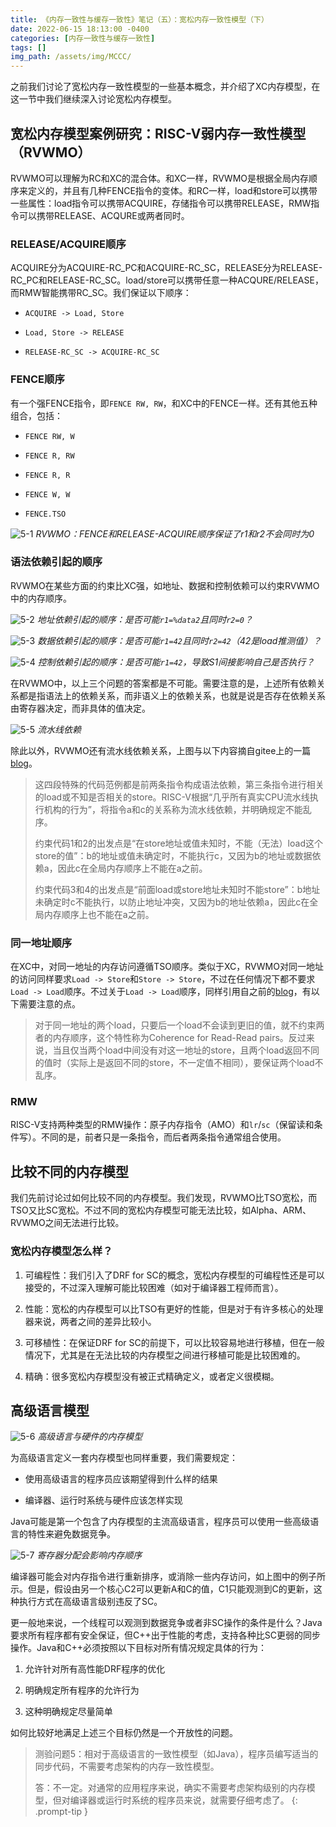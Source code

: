 ```yaml
---
title: 《内存一致性与缓存一致性》笔记（五）：宽松内存一致性模型（下）
date: 2022-06-15 18:13:00 -0400
categories: [内存一致性与缓存一致性]
tags: []
img_path: /assets/img/MCCC/
---
```


之前我们讨论了宽松内存一致性模型的一些基本概念，并介绍了XC内存模型，在这一节中我们继续深入讨论宽松内存模型。

## 宽松内存模型案例研究：RISC-V弱内存一致性模型（RVWMO）

RVWMO可以理解为RC和XC的混合体。和XC一样，RVWMO是根据全局内存顺序来定义的，并且有几种FENCE指令的变体。和RC一样，load和store可以携带一些属性：load指令可以携带ACQUIRE，存储指令可以携带RELEASE，RMW指令可以携带RELEASE、ACQURE或两者同时。

### RELEASE/ACQUIRE顺序

ACQUIRE分为ACQUIRE-RC_PC和ACQUIRE-RC_SC，RELEASE分为RELEASE-RC_PC和RELEASE-RC_SC。load/store可以携带任意一种ACQURE/RELEASE，而RMW智能携带RC_SC。我们保证以下顺序：

- `ACQUIRE -> Load, Store`

- `Load, Store -> RELEASE`

- `RELEASE-RC_SC -> ACQUIRE-RC_SC`

### FENCE顺序

有一个强FENCE指令，即`FENCE RW, RW`，和XC中的FENCE一样。还有其他五种组合，包括：

- `FENCE RW, W`

- `FENCE R, RW`

- `FENCE R, R`

- `FENCE W, W`

- `FENCE.TSO`

![5-1](5-1.png)
_RVWMO：FENCE和RELEASE-ACQUIRE顺序保证了r1和r2不会同时为0_

### 语法依赖引起的顺序

RVWMO在某些方面的约束比XC强，如地址、数据和控制依赖可以约束RVWMO中的内存顺序。

![5-2](5-2.png)
_地址依赖引起的顺序：是否可能`r1=%data2`且同时`r2=0`？_

![5-3](5-3.png)
_数据依赖引起的顺序：是否可能`r1=42`且同时`r2=42`（42是load推测值）？_

![5-4](5-4.png)
_控制依赖引起的顺序：是否可能`r1=42`，导致S1间接影响自己是否执行？_

在RVWMO中，以上三个问题的答案都是不可能。需要注意的是，上述所有依赖关系都是指语法上的依赖关系，而非语义上的依赖关系，也就是说是否存在依赖关系由寄存器决定，而非具体的值决定。

![5-5](5-5.png)
_流水线依赖_

除此以外，RVWMO还有流水线依赖关系，上图与以下内容摘自gitee上的一篇[blog](https://gitee.com/laokz/OS-kernel-test/blob/master/memorder/riscv.md)。

> 这四段特殊的代码范例都是前两条指令构成语法依赖，第三条指令进行相关的load或不知是否相关的store。RISC-V根据“几乎所有真实CPU流水线执行机构的行为”，将指令a和c的关系称为流水线依赖，并明确规定不能乱序。
>
> 约束代码1和2的出发点是“在store地址或值未知时，不能（无法）load这个store的值”：b的地址或值未确定时，不能执行c，又因为b的地址或数据依赖a，因此c在全局内存顺序上不能在a之前。
>
> 约束代码3和4的出发点是“前面load或store地址未知时不能store”：b地址未确定时c不能执行，以防止地址冲突，又因为b的地址依赖a，因此c在全局内存顺序上也不能在a之前。

### 同一地址顺序

在XC中，对同一地址的内存访问遵循TSO顺序。类似于XC，RVWMO对同一地址的访问同样要求`Load -> Store`和`Store -> Store`，不过在任何情况下都不要求`Load -> Load`顺序。不过关于`Load -> Load`顺序，同样引用自之前的[blog](https://gitee.com/laokz/OS-kernel-test/blob/master/memorder/riscv.md)，有以下需要注意的点。

> 对于同一地址的两个load，只要后一个load不会读到更旧的值，就不约束两者的内存顺序，这个特性称为Coherence for Read-Read pairs。反过来说，当且仅当两个load中间没有对这一地址的store，且两个load返回不同的值时（实际上是返回不同的store，不一定值不相同），要保证两个load不乱序。

### RMW

RISC-V支持两种类型的RMW操作：原子内存指令（AMO）和`lr`/`sc`（保留读和条件写）。不同的是，前者只是一条指令，而后者两条指令通常组合使用。

## 比较不同的内存模型

我们先前讨论过如何比较不同的内存模型。我们发现，RVWMO比TSO宽松，而TSO又比SC宽松。不过不同的宽松内存模型可能无法比较，如Alpha、ARM、RVWMO之间无法进行比较。

### 宽松内存模型怎么样？

1. 可编程性：我们引入了DRF for SC的概念，宽松内存模型的可编程性还是可以接受的，不过深入理解可能比较困难（如对于编译器工程师而言）。

1. 性能：宽松的内存模型可以比TSO有更好的性能，但是对于有许多核心的处理器来说，两者之间的差异比较小。

1. 可移植性：在保证DRF for SC的前提下，可以比较容易地进行移植，但在一般情况下，尤其是在无法比较的内存模型之间进行移植可能是比较困难的。

1. 精确：很多宽松内存模型没有被正式精确定义，或者定义很模糊。

## 高级语言模型

![5-6](5-6.png)
_高级语言与硬件的内存模型_

为高级语言定义一套内存模型也同样重要，我们需要规定：

- 使用高级语言的程序员应该期望得到什么样的结果

- 编译器、运行时系统与硬件应该怎样实现

Java可能是第一个包含了内存模型的主流高级语言，程序员可以使用一些高级语言的特性来避免数据竞争。

![5-7](5-7.png)
_寄存器分配会影响内存顺序_

编译器可能会对内存指令进行重新排序，或消除一些内存访问，如上图中的例子所示。但是，假设由另一个核心C2可以更新A和C的值，C1只能观测到C的更新，这种执行方式在高级语言级别违反了SC。

更一般地来说，一个线程可以观测到数据竞争或者非SC操作的条件是什么？Java要求所有程序都有安全保证，但C++出于性能的考虑，支持各种比SC更弱的同步操作。Java和C++必须按照以下目标对所有情况规定具体的行为：

1. 允许针对所有高性能DRF程序的优化

1. 明确规定所有程序的允许行为

1. 这种明确规定尽量简单

如何比较好地满足上述三个目标仍然是一个开放性的问题。

> 测验问题5：相对于高级语言的一致性模型（如Java），程序员编写适当的同步代码，不需要考虑架构的内存一致性模型。
> 
> 答：不一定。对通常的应用程序来说，确实不需要考虑架构级别的内存模型，但对编译器或运行时系统的程序员来说，就需要仔细考虑了。
{: .prompt-tip }
